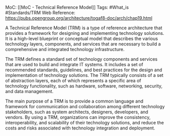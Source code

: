 MoC: [[MoC - Technical Reference Model]]
Tags: #What_is #Standards/TRM 
Web Reference: https://pubs.opengroup.org/architecture/togaf8-doc/arch/chap19.html


A Technical Reference Model (TRM) is a type of reference architecture that provides a framework for designing and implementing technology solutions. It is a high-level blueprint or conceptual model that describes the various technology layers, components, and services that are necessary to build a comprehensive and integrated technology infrastructure.

The TRM defines a standard set of technology components and services that are used to build and integrate IT systems. It includes a set of recommended standards, guidelines, and best practices for the design and implementation of technology solutions. The TRM typically consists of a set of abstraction layers, each of which represents a specific area of technology functionality, such as hardware, software, networking, security, and data management.

The main purpose of a TRM is to provide a common language and framework for communication and collaboration among different technology stakeholders, such as system architects, designers, developers, and vendors. By using a TRM, organizations can improve the consistency, interoperability, and scalability of their technology solutions, and reduce the costs and risks associated with technology integration and deployment.

